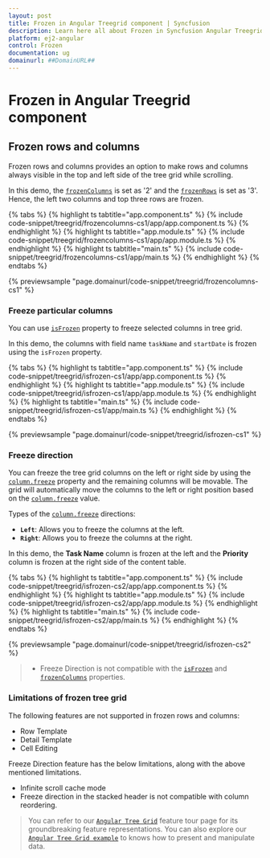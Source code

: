 ```yaml
---
layout: post
title: Frozen in Angular Treegrid component | Syncfusion
description: Learn here all about Frozen in Syncfusion Angular Treegrid component of Syncfusion Essential JS 2 and more.
platform: ej2-angular
control: Frozen 
documentation: ug
domainurl: ##DomainURL##
---
```


# Frozen in Angular Treegrid component

## Frozen rows and columns

Frozen rows and columns provides an option to make rows and columns always visible in the top and left side of the tree grid while scrolling.

In this demo, the [`frozenColumns`](https://ej2.syncfusion.com/angular/documentation/api/treegrid/#frozencolumns) is set as '2' and the [`frozenRows`](https://ej2.syncfusion.com/angular/documentation/api/treegrid/#frozenrows)
is set as '3'. Hence, the left two columns and top three rows are frozen.

{% tabs %}
{% highlight ts tabtitle="app.component.ts" %}
{% include code-snippet/treegrid/frozencolumns-cs1/app/app.component.ts %}
{% endhighlight %}
{% highlight ts tabtitle="app.module.ts" %}
{% include code-snippet/treegrid/frozencolumns-cs1/app/app.module.ts %}
{% endhighlight %}
{% highlight ts tabtitle="main.ts" %}
{% include code-snippet/treegrid/frozencolumns-cs1/app/main.ts %}
{% endhighlight %}
{% endtabs %}
  
{% previewsample "page.domainurl/code-snippet/treegrid/frozencolumns-cs1" %}

### Freeze particular columns

You can use [`isFrozen`](https://ej2.syncfusion.com/angular/documentation/api/treegrid/column/#isfrozen) property to freeze selected columns in tree grid.

In this demo, the columns with field name `taskName` and `startDate` is frozen using
the `isFrozen` property.

{% tabs %}
{% highlight ts tabtitle="app.component.ts" %}
{% include code-snippet/treegrid/isfrozen-cs1/app/app.component.ts %}
{% endhighlight %}
{% highlight ts tabtitle="app.module.ts" %}
{% include code-snippet/treegrid/isfrozen-cs1/app/app.module.ts %}
{% endhighlight %}
{% highlight ts tabtitle="main.ts" %}
{% include code-snippet/treegrid/isfrozen-cs1/app/main.ts %}
{% endhighlight %}
{% endtabs %}
  
{% previewsample "page.domainurl/code-snippet/treegrid/isfrozen-cs1" %}

### Freeze direction

You can freeze the tree grid columns on the left or right side by using the [`column.freeze`](https://ej2.syncfusion.com/angular/documentation/api/treegrid/column/#freeze) property and the remaining columns will be movable. The grid will automatically move the columns to the left or right position based on the [`column.freeze`](https://ej2.syncfusion.com/angular/documentation/api/treegrid/column/#freeze) value.

Types of the [`column.freeze`](https://ej2.syncfusion.com/angular/documentation/api/treegrid/column/#freeze) directions:

* **`Left`**: Allows you to freeze the columns at the left.
* **`Right`**: Allows you to freeze the columns at the right.

In this demo, the **Task Name** column is frozen at the left and the **Priority** column is frozen at the right side of the content table.

{% tabs %}
{% highlight ts tabtitle="app.component.ts" %}
{% include code-snippet/treegrid/isfrozen-cs2/app/app.component.ts %}
{% endhighlight %}
{% highlight ts tabtitle="app.module.ts" %}
{% include code-snippet/treegrid/isfrozen-cs2/app/app.module.ts %}
{% endhighlight %}
{% highlight ts tabtitle="main.ts" %}
{% include code-snippet/treegrid/isfrozen-cs2/app/main.ts %}
{% endhighlight %}
{% endtabs %}
  
{% previewsample "page.domainurl/code-snippet/treegrid/isfrozen-cs2" %}

> * Freeze Direction is not compatible with the [`isFrozen`](https://ej2.syncfusion.com/angular/documentation/api/treegrid/column/#isfrozen) and [`frozenColumns`](https://ej2.syncfusion.com/angular/documentation/api/treegrid/#frozencolumns) properties.

### Limitations of frozen tree grid

The following features are not supported in frozen rows and columns:

* Row Template
* Detail Template
* Cell Editing

Freeze Direction feature has the below limitations, along with the above mentioned limitations.

* Infinite scroll cache mode
* Freeze direction in the stacked header is not compatible with column reordering.

> You can refer to our [`Angular Tree Grid`](https://www.syncfusion.com/angular-ui-components/angular-tree-grid) feature tour page for its groundbreaking feature representations. You can also explore our [`Angular Tree Grid example`](https://ej2.syncfusion.com/angular/demos/#/material/treegrid/treegrid-overview) to knows how to present and manipulate data.
